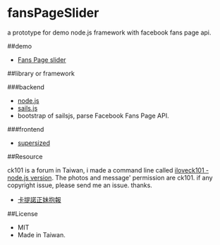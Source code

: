 # fansPageSlider

a prototype for demo node.js framework with facebook fans page api.

##demo

 * [Fans Page slider](http://fanspageslider.herokuapp.com/)

##library or framework

###backend

 * [node.js](http://nodejs.org/)
 * [sails.js](http://sailsjs.org)
 * bootstrap of sailsjs, parse Facebook Fans Page API.

###frontend

 * [supersized](http://buildinternet.com/project/supersized/)

##Resource

ck101 is a forum in Taiwan, i made a command line called [iloveck101 - node.js version](https://github.com/clonn/iloveck101). The photos and message' permission are ck101. if any copyright issue, please send me an issue. thanks.

 * [卡提諾正妹抱報](https://www.facebook.com/ck101beauty)

##License

 * MIT
 * Made in Taiwan.